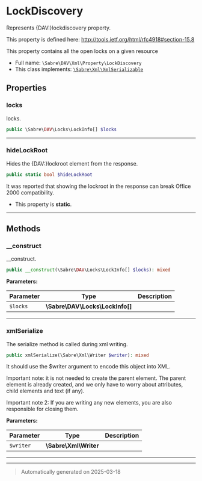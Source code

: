 
# LockDiscovery

Represents {DAV:}lockdiscovery property.

This property is defined here:
http://tools.ietf.org/html/rfc4918#section-15.8

This property contains all the open locks on a given resource

* Full name: `\Sabre\DAV\Xml\Property\LockDiscovery`
* This class implements:
[`\Sabre\Xml\XmlSerializable`](../../../Xml/XmlSerializable.md)



## Properties


### locks

locks.

```php
public \Sabre\DAV\Locks\LockInfo[] $locks
```






***

### hideLockRoot

Hides the {DAV:}lockroot element from the response.

```php
public static bool $hideLockRoot
```

It was reported that showing the lockroot in the response can break
Office 2000 compatibility.

* This property is **static**.


***

## Methods


### __construct

__construct.

```php
public __construct(\Sabre\DAV\Locks\LockInfo[] $locks): mixed
```








**Parameters:**

| Parameter | Type | Description |
|-----------|------|-------------|
| `$locks` | **\Sabre\DAV\Locks\LockInfo[]** |  |





***

### xmlSerialize

The serialize method is called during xml writing.

```php
public xmlSerialize(\Sabre\Xml\Writer $writer): mixed
```

It should use the $writer argument to encode this object into XML.

Important note: it is not needed to create the parent element. The
parent element is already created, and we only have to worry about
attributes, child elements and text (if any).

Important note 2: If you are writing any new elements, you are also
responsible for closing them.






**Parameters:**

| Parameter | Type | Description |
|-----------|------|-------------|
| `$writer` | **\Sabre\Xml\Writer** |  |





***


***
> Automatically generated on 2025-03-18
